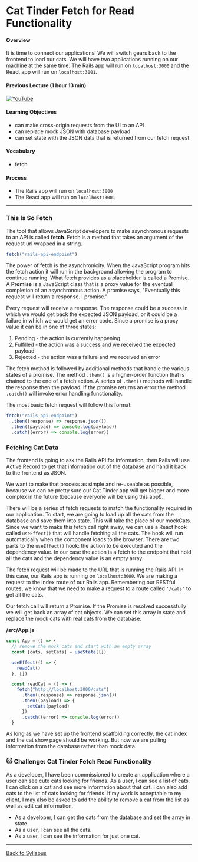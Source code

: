 # Cat Tinder Fetch for Read Functionality

#### Overview

It is time to connect our applications! We will switch gears back to the frontend to load our cats. We will have two applications running on our machine at the same time. The Rails app will run on `localhost:3000` and the React app will run on `localhost:3001`.

#### Previous Lecture (1 hour 13 min)

[![YouTube](http://img.youtube.com/vi/b4XhdUReNJ4/0.jpg)](https://www.youtube.com/watch?v=b4XhdUReNJ4)

#### Learning Objectives

- can make cross-origin requests from the UI to an API
- can replace mock JSON with database payload
- can set state with the JSON data that is returned from our fetch request

#### Vocabulary

- fetch

#### Process

- The Rails app will run on `localhost:3000`
- The React app will run on `localhost:3001`

---

### This Is So Fetch

The tool that allows JavaScript developers to make asynchronous requests to an API is called **fetch**. Fetch is a method that takes an argument of the request url wrapped in a string.

```javascript
fetch("rails-api-endpoint")
```

The power of fetch is the asynchronicity. When the JavaScript program hits the fetch action it will run in the background allowing the program to continue running. What fetch provides as a placeholder is called a Promise. A **Promise** is a JavaScript class that is a proxy value for the eventual completion of an asynchronous action. A promise says, "Eventually this request will return a response. I promise."

Every request will receive a response. The response could be a success in which we would get back the expected JSON payload, or it could be a failure in which we would get an error code. Since a promise is a proxy value it can be in one of three states:

1. Pending - the action is currently happening
2. Fulfilled - the action was a success and we received the expected payload
3. Rejected - the action was a failure and we received an error

The fetch method is followed by additional methods that handle the various states of a promise. The method `.then()` is a higher-order function that is chained to the end of a fetch action. A series of `.then()` methods will handle the response then the payload. If the promise returns an error the method `.catch()` will invoke error handling functionality.

The most basic fetch request will follow this format:

```javascript
fetch("rails-api-endpoint")
  .then((response) => response.json())
  .then((payload) => console.log(payload))
  .catch((error) => console.log(error))
```

### Fetching Cat Data

The frontend is going to ask the Rails API for information, then Rails will use Active Record to get that information out of the database and hand it back to the frontend as JSON.

We want to make that process as simple and re-useable as possible, because we can be pretty sure our Cat Tinder app will get bigger and more complex in the future (because everyone will be using this app!).

There will be a series of fetch requests to match the functionality required in our application. To start, we are going to load up all the cats from the database and save them into state. This will take the place of our mockCats. Since we want to make this fetch call right away, we can use a React hook called `useEffect()` that will handle fetching all the cats. The hook will run automatically when the component loads to the browser. There are two parts to the `useEffect()` hook: the action to be executed and the dependency value. In our case the action is a fetch to the endpoint that hold all the cats and the dependency value is an empty array.

The fetch request will be made to the URL that is running the Rails API. In this case, our Rails app is running on `localhost:3000`. We are making a request to the index route of our Rails app. Remembering our RESTful routes, we know that we need to make a request to a route called `'/cats'` to get all the cats.

Our fetch call will return a Promise. If the Promise is resolved successfully we will get back an array of cat objects. We can set this array in state and replace the mock cats with real cats from the database.

**/src/App.js**

```javascript
const App = () => {
  // remove the mock cats and start with an empty array
  const [cats, setCats] = useState([])

  useEffect(() => {
    readCat()
  }, [])

  const readCat = () => {
    fetch("http://localhost:3000/cats")
      .then((response) => response.json())
      .then((payload) => {
        setCats(payload)
      })
      .catch((error) => console.log(error))
  }
```

As long as we have set up the frontend scaffolding correctly, the cat index and the cat show page should be working. But now we are pulling information from the database rather than mock data.

### 🐱 Challenge: Cat Tinder Fetch Read Functionality

As a developer, I have been commissioned to create an application where a user can see cute cats looking for friends. As a user, I can see a list of cats. I can click on a cat and see more information about that cat. I can also add cats to the list of cats looking for friends. If my work is acceptable to my client, I may also be asked to add the ability to remove a cat from the list as well as edit cat information.

- As a developer, I can get the cats from the database and set the array in state.
- As a user, I can see all the cats.
- As a user, I can see the information for just one cat.

---

[Back to Syllabus](../../README.md#bringing-it-together)
